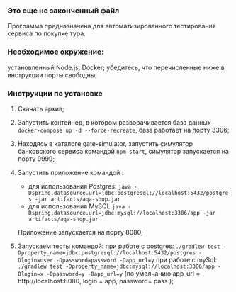 ### Это еще  не законченный файл

Программа предназначена для автоматизированного тестирования сервиса по покупке тура. 

### Необходимое окружение: 
установленный Node.js, Docker; 
убедитесь, что перечисленные ниже в инструкции порты свободны; 

### Инструкции по установке 
1. Скачать архив;
1. Запустить контейнер, в котором разворачивается база данных `docker-compose up -d --force-recreate`, база работает на порту 3306;
1. Находясь в каталоге gate-simulator, запустить симулятор банковского сервиса командой `npm start`, симулятор запускается на порту 9999;  
1. Запустить приложение командой :
    * для использования Postgres: `java -Dspring.datasource.url=jdbc:postgresql://localhost:5432/postgres -jar artifacts/aqa-shop.jar` 
    * для использования MySQL.`java -Dspring.datasource.url=jdbc:mysql://localhost:3306/app -jar artifacts/aqa-shop.jar`  
    
   Приложение запускается на порту 8080; 
  
1. Запускаем тесты командой: 
    при работе с postgres: `./gradlew test -Dproperty_name=jdbc:postgresql://localhost:5432/postgres -Dlogin=user -Dpassword=password -Dapp_url=y` 
    при работе с mySql: `./gradlew test -Dproperty_name=jdbc:mysql://localhost:3306/app -Dlogin=x -Dpassword=y -Dapp_url=y` 
    (по умолчанию app_url = http://localhost:8080, login = app, password= pass ); 
    

     

